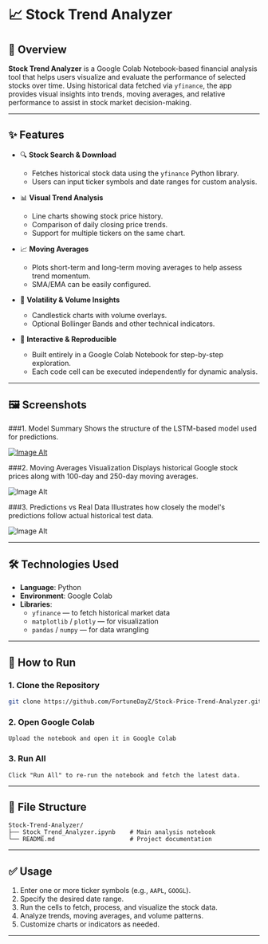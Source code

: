 # 📈 Stock Trend Analyzer

## 🧭 Overview

**Stock Trend Analyzer** is a Google Colab Notebook-based financial analysis tool that helps users visualize and evaluate the performance of selected stocks over time. Using historical data fetched via `yfinance`, the app provides visual insights into trends, moving averages, and relative performance to assist in stock market decision-making.

---

## ✨ Features

- 🔍 **Stock Search & Download**
  - Fetches historical stock data using the `yfinance` Python library.
  - Users can input ticker symbols and date ranges for custom analysis.

- 📊 **Visual Trend Analysis**
  - Line charts showing stock price history.
  - Comparison of daily closing price trends.
  - Support for multiple tickers on the same chart.

- 📈 **Moving Averages**
  - Plots short-term and long-term moving averages to help assess trend momentum.
  - SMA/EMA can be easily configured.

- 🧮 **Volatility & Volume Insights**
  - Candlestick charts with volume overlays.
  - Optional Bollinger Bands and other technical indicators.

- 📓 **Interactive & Reproducible**
  - Built entirely in a Google Colab Notebook for step-by-step exploration.
  - Each code cell can be executed independently for dynamic analysis.

---

## 🖼️ Screenshots
###1. Model Summary
Shows the structure of the LSTM-based model used for predictions.

[![Image Alt](image_url)](https://github.com/FortuneDayZ/Stock-Price-Trend-Analyzer/blob/main/Screenshots/LSTM%20Model%20Architecture.png?raw=true)

###2. Moving Averages Visualization
Displays historical Google stock prices along with 100-day and 250-day moving averages.

![Image Alt](image_url)

###3. Predictions vs Real Data
Illustrates how closely the model's predictions follow actual historical test data.

![Image Alt](image_url)

---

## 🛠️ Technologies Used

- **Language**: Python
- **Environment**: Google Colab
- **Libraries**:
  - `yfinance` — to fetch historical market data
  - `matplotlib` / `plotly` — for visualization
  - `pandas` / `numpy` — for data wrangling

---

## 🚀 How to Run

### 1. Clone the Repository

```bash
git clone https://github.com/FortuneDayZ/Stock-Price-Trend-Analyzer.git
```

### 2. Open Google Colab
```
Upload the notebook and open it in Google Colab
```
### 3. Run All
```
Click "Run All" to re-run the notebook and fetch the latest data.
```
---

## 📁 File Structure

```
Stock-Trend-Analyzer/
├── Stock_Trend_Analyzer.ipynb    # Main analysis notebook
└── README.md                     # Project documentation
```

---

## ✅ Usage

1. Enter one or more ticker symbols (e.g., `AAPL`, `GOOGL`).
2. Specify the desired date range.
3. Run the cells to fetch, process, and visualize the stock data.
4. Analyze trends, moving averages, and volume patterns.
5. Customize charts or indicators as needed.

---
